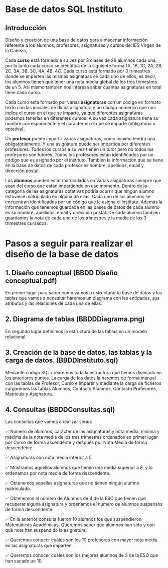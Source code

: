 # Base de datos SQL Instituto

## Introducción 

Diseño y creación de una base de datos para almacenar información referente a los alumnos, profesores, asignaturas y cursos del IES Virgen de la Cabeza,

Cada **curso** está formado a su vez por 3 clases de 29 alumnos cada una, por lo tanto cada curso se identifica de la siguiente forma 1A, 1B, 1C, 2A, 2B, 2C, 3A, 3B, 3C, 4A, 4B, 4C. Cada curso está formado por 3 trimestres donde se imparten las mismas asignatuas en cada uno de ellos, es decir, los alumnos tienen que tener una nota media global de los tres trimestres de un 5. Así mismo también nos interesa saber cuantas asignaturas en total tiene cada curso. 

Cada curso está formado por varias **asignaturas** con un código en formato texto con las iniciales de dicha asignatura y un código númerico que nos indica el curso en el que se imparte, ya que diferentes asignaturas podemos tenerlas en diferentes cursos. A su vez cada asignatura tiene su nombre correspondiente y el carácter en el que se imparte (obligatoria u optativa).

Un **profesor** puede impartir varias asignaturas, como mínimo tendrá una obligatoriamente. Y una asignatura puede ser impartida por diferentes profesiores. Todos los cursos a su vez tienen un tutor pero no todos los profesores son tutores. Todos los profesores están identificados por un código que es asignado por el instituto. También la información que se tiene en la base de datos de cada profesor es nombre, apellidos, email y dirección postal. 

Los **alumnos** pueden estar matriculados en varias asignaturas siempre que sean del curso que están impartiendo en ese momento. Dentro de la categoría de las asignaturas optativas podría ocurrir que ningún alumno estuviese matriculado en alguna de ellas. Cada uno de los alumnos se encuentran identificados por un código que le asigna el instituto. Además la información que tenemos guardada en las bases de datos de cada alumno es su nombre, apellidos, email y dirección postal. De cada alumno también guardamos la nota de cada uno de los trimestres y la media de los 3 trimestres cursados. 

# Pasos a seguir para realizar el diseño de la base de datos

## 1. Diseño conceptual (BBDD Diseño conceptual.pdf)

En primer lugar para saber como vamos a estructurar la base de datos y las tablas que vamos a necesitar haremos un diagrama con las entidades, sus atributos y las relaciones de cada una de ellas. 

## 2. Diagrama de tablas (BBDDDiagrama.png)

En segundo lugar definimos la estructura de las tablas en un modelo relacional.

## 3. Creación de la base de datos, las tablas y la carga de datos. (BBDDInstituto.sql)

Mediante código SQL crearemos toda la estructura que hemos diseñado en los anteriores puntos. La carga de los datos la haremos de forma manual con las tablas de Profesor, Curso e Impartir y mediante la carga de ficheros cargaremos las tablas Alumnos, Contacto Alumnos, Contacto Profesores, Matricula y Asignatura.

## 4. Consultas (BBDDConsultas.sql)

Las consultas que vamos a realizar serán:

✅ Número de alumnos, carácter de las asignaturas y nota media, mínima y máxima de la nota media de los tres trimestres ordenados en primer lugar por Curso de forma ascendente y después por Nota Media de forma descendente.

✅ Asignaturas con nota media inferior a 5.

✅ Mostramos aquellos alumnos que tienen una media superior a 8, y lo ordenamos por nota media de forma descendente.

✅ Obtenemos aquellas asignaturas que no tienen ningún alumno matriculado.

✅ Obtenemos el número de Alumnos de 4 de la ESO que tienen que recuperar alguna asignatura y ordenamos el número de alumnos suspensos de forma descendente.

✅ En la anterior consulta fueron 10 alumnos los que suspendieron Matemáticas Académicas. Queremos saber que alumnos han sido y con qué nota han suspendido la asignatura.

✅ Queremos conocer cuáles son los 10 profesores con mayor nota media en las asignaturas que imparten.

✅ Queremos conocer cuáles son los mejores alumnos de 3 de la ESO que han sacado un 10.


